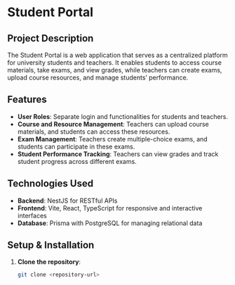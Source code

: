 # Student Portal

## Project Description
The Student Portal is a web application that serves as a centralized platform for university students and teachers. It enables students to access course materials, take exams, and view grades, while teachers can create exams, upload course resources, and manage students’ performance.

## Features
- **User Roles**: Separate login and functionalities for students and teachers.
- **Course and Resource Management**: Teachers can upload course materials, and students can access these resources.
- **Exam Management**: Teachers create multiple-choice exams, and students can participate in these exams.
- **Student Performance Tracking**: Teachers can view grades and track student progress across different exams.

## Technologies Used
- **Backend**: NestJS for RESTful APIs
- **Frontend**: Vite, React, TypeScript for responsive and interactive interfaces
- **Database**: Prisma with PostgreSQL for managing relational data

## Setup & Installation
1. **Clone the repository**:
   ```bash
   git clone <repository-url>
